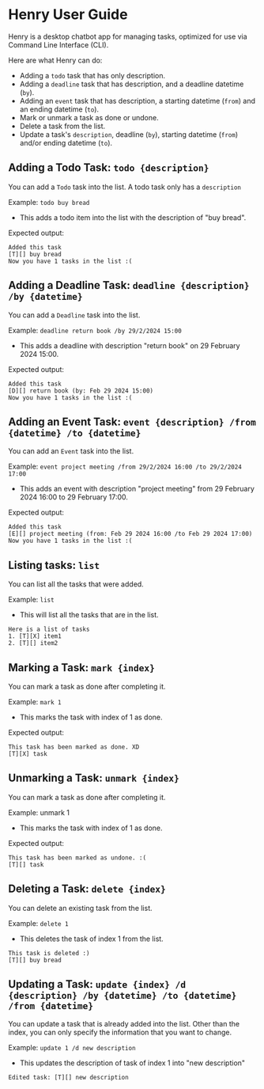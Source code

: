 # Henry User Guide

Henry is a desktop chatbot app for managing tasks, optimized for use via Command Line Interface (CLI).

Here are what Henry can do:
- Adding a `todo` task that has only description.
- Adding a `deadline` task that has description, and a deadline datetime (`by`).
- Adding an `event` task that has description, a starting datetime (`from`) and an ending datetime (`to`).
- Mark or unmark a task as done or undone.
- Delete a task from the list.
- Update a task's `description`, deadline (`by`), starting datetime (`from`) and/or ending datetime (`to`).

## Adding a Todo Task: `todo {description}`

You can add a `Todo` task into the list. A todo task only has a `description`

Example: `todo buy bread`

- This adds a todo item into the list with the description of "buy bread".

Expected output:
```
Added this task
[T][] buy bread
Now you have 1 tasks in the list :(
```

## Adding a Deadline Task: `deadline {description} /by {datetime}`

You can add a `Deadline` task into the list.

Example: `deadline return book /by 29/2/2024 15:00`

- This adds a deadline with description "return book" on 29 February 2024 15:00.

Expected output:
```
Added this task
[D][] return book (by: Feb 29 2024 15:00)
Now you have 1 tasks in the list :(
```

## Adding an Event Task: `event {description} /from {datetime} /to {datetime}`

You can add an `Event` task into the list.

Example: `event project meeting /from 29/2/2024 16:00 /to 29/2/2024 17:00`

- This adds an event with description "project meeting" from 29 February 2024 16:00 to 29 February 17:00.

Expected output:
```
Added this task
[E][] project meeting (from: Feb 29 2024 16:00 /to Feb 29 2024 17:00)
Now you have 1 tasks in the list :(
```

## Listing tasks: `list`

You can list all the tasks that were added.

Example: `list`
- This will list all the tasks that are in the list.

```
Here is a list of tasks
1. [T][X] item1
2. [T][] item2
```

## Marking a Task: `mark {index}`

You can mark a task as done after completing it.

Example: `mark 1`
- This marks the task with index of 1 as done.

Expected output:
```
This task has been marked as done. XD
[T][X] task
```

## Unmarking a Task: `unmark {index}`

You can mark a task as done after completing it.

Example: unmark 1
- This marks the task with index of 1 as done.

Expected output:
```
This task has been marked as undone. :(
[T][] task
```

## Deleting a Task: `delete {index}`

You can delete an existing task from the list.

Example: `delete 1`
- This deletes the task of index 1 from the list.
```
This task is deleted :)
[T][] buy bread
```

## Updating a Task: `update {index} /d {description} /by {datetime} /to {datetime} /from {datetime}`

You can update a task that is already added into the list. Other than the index, you can only specify the information that you want to change.

Example: `update 1 /d new description`
- This updates the description of task of index 1 into "new description" 
```
Edited task: [T][] new description
```